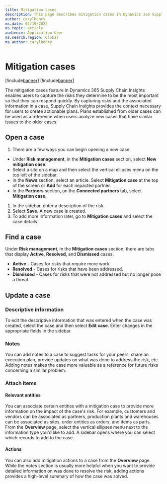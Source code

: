 ```yaml
---
title: Mitigation cases
description: This page describes mitigation cases in Dynamics 365 Supply Chain Insights and explains how to use the feature.
author: carylhenry
ms.date: 04/19/2022
ms.topic: article
audience: Application User
ms.search.region: Global
ms.author: carylhenry
---
```


# Mitigation cases

[!include[banner](includes/banner.md)]
[!include[banner](includes/preview-banner.md)]

The mitigation cases feature in Dynamics 365 Supply Chain Insights enables users to capture the risks they determine to be the most important so that they can respond quickly. By capturing risks and the associated information in a case, Supply Chain Insights provides the context necessary for users to create actionable plans. Plans established from older cases can be used as a reference when users analyze new cases that have similar issues to the older cases.

## Open a case

1. There are a few ways you can begin opening a new case.
- Under **Risk management**, in the **Mitigation cases** section, select **New mitigation case**.  
- Select a site on a map and then select the vertical ellipses menu on the top left of the sidebar.
- In the **News** section, select an article. Select **Mitigation case** at the top of the screen or **Add** for each impacted partner.
- In the **Partners** section, on the **Connected partners** tab, select **Mitigation case**.
1. In the sidebar, enter a description of the risk.
1. Select **Save**. A new case is created. 
1. To add more information later, go to **Mitigation cases** and select the case details.

## Find a case

Under **Risk management**, in the **Mitigation cases** section, there are tabs that display **Active**, **Resolved**, and **Dismissed** cases. 
- **Active** - Cases for risks that require more work.
- **Resolved** - Cases for risks that have been addressed.
- **Dismissed** - Cases for risks that were not addressed but no longer pose a threat.

## Update a case
### Descriptive information
To edit the descriptive information that was entered when the case was created, select the case and then select **Edit case**. Enter changes in the appropriate fields in the sidebar. 

### Notes
You can add notes to a case to suggest tasks for your peers, share an execution plan, provide updates on what was done to address the risk, etc. Adding notes makes the case more valuable as a reference for future risks concerning a similar problem.

### Attach items
#### Relevant entities
You can associate certain entities with a mitigation case to provide more information on the impact of the case's risk. For example, customers and vendors can be associated as partners, production plants and warehouses can be associated as sites, order entities as orders, and items as parts. From the **Overview** page, select the vertical ellipses menu next to the information type you'd like to add. A sidebar opens where you can select which records to add to the case.

#### Actions
You can also add mitigation actions to a case from the **Overview** page. While the notes section is usually more helpful when you want to provide detailed information on was done to resolve the risk, adding actions provides a high-level summary of how the case was solved.
